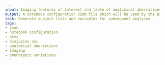 ```yaml
---
input: Imaging features of interest and table of anatomical aberrations associated with the genetic and phenotypic variations
output: A notebook configuration JSON file which will be used by the BioJupies API to generate the notebook containing an analysis of the GTEx samples
task: Generate subject lists and variables for subsequent analyses
tags:
- json
- notebook configuration
- gtex
- biojupies api
- anatomical aberrations
- imaging
- phenotypic variations
---
```

